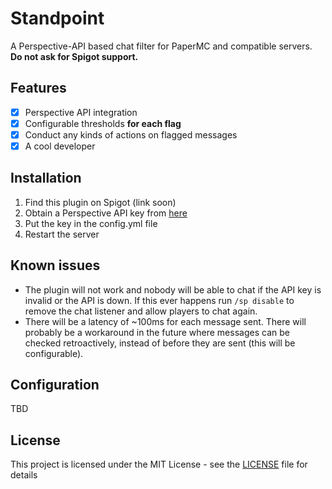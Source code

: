# Standpoint
A Perspective-API based chat filter for PaperMC and compatible servers. **Do not ask for Spigot support.**

## Features
- [x] Perspective API integration
- [x] Configurable thresholds **for each flag**
- [x] Conduct any kinds of actions on flagged messages
- [x] A cool developer

## Installation
1. Find this plugin on Spigot (link soon)
2. Obtain a Perspective API key from [here](https://developers.perspectiveapi.com/s/?language=en_US)
3. Put the key in the config.yml file
4. Restart the server

## Known issues
* The plugin will not work and nobody will be able to chat if the API key is invalid or the API is down. If this ever 
happens run `/sp disable` to remove the chat listener and allow players to chat again.
* There will be a latency of ~100ms for each message sent. There will probably be a workaround in the future where 
messages can be checked retroactively, instead of before they are sent (this will be configurable).

## Configuration
TBD

## License
This project is licensed under the MIT License - see the [LICENSE](LICENSE) file for details